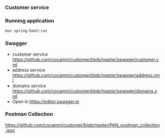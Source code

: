 ### Customer service

### Running application
```
mvn spring-boot:run
```

### Swagger
- customer service https://github.com/cocamm/customer/blob/master/swagger/customer.yml
- address service https://github.com/cocamm/customer/blob/master/swagger/address.yml 
- domains service https://github.com/cocamm/customer/blob/master/swagger/domains.yml 
- Open in https://editor.swagger.io

### Postman Collection

https://github.com/cocamm/customer/blob/master/PAN_postman_collection.json